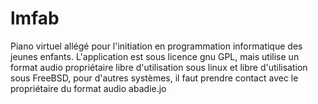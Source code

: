 lmfab
=====

Piano virtuel allégé pour l'initiation en programmation informatique des jeunes enfants.
L'application est sous licence gnu GPL, mais utilise un format audio propriétaire libre d'utilisation sous linux et libre d'utilisation sous FreeBSD, 
pour d'autres systèmes, il faut prendre contact avec le propriétaire du format audio abadie.jo
